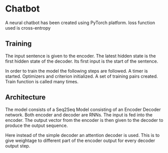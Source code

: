 <h1>Chatbot</h1>
A neural chatbot has been created using PyTorch platform.
loss function used is cross-entropy


<h2>Training</h2>
 The input sentence is given to the encoder. The latest hidden state is the first hidden state of the decoder.
  Its first input is the start of the sentence.

In order to train the model the following steps are followed.
A timer is started.
Optimizers and criterion initialized.
A set of training pairs created. 
Train function is  called many times.

<h2>Architecture</h2>
The model consists of  a Seq2Seq Model consisting of an Encoder Decoder network. 
Both encoder and decoder are RNNs. The input is fed into the encoder. The output vector from the encoder is then given to the decoder to produce the output sequence. 

Here instead of the simple decoder an attention decoder is used. This is to give weightage to different part of the encoder output for every decoder output step. 

